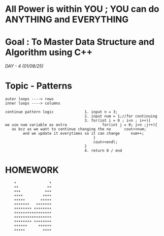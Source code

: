 # All Power is within YOU ; YOU can do ANYTHING and EVERYTHING

# Goal : To Master Data Structure and Algorithm using C++

*DAY - 4 (01/08/25)*

# Topic - Patterns

    outer loops ----> rows
    inner loops ----> columns

    continue pattern logic              1. input n = 3; 
                                        2. input num = 1;//for continuing 
                                        3. for(int i = 0 ; i<n ; i++){
    we use num variable as extra                for(int j = 0; j<n ;j++){
       as bcz as we want to continue changing the no      cout<<num; 
            and we update it everytimes so it can change     num++; 
                                            }
                                            cout<<endl; 
                                        }
                                        4. return 0 / end 


# HOMEWORK
        *               *
        **             **
        ***           ***
        ****         ****
        *****       *****
        *******   *******
        ******** ********
        *****************
        *****************
        ******** ********
        ******     ******
        *****        ****

       
